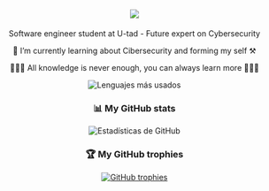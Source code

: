 <h1 align="center">
  <img src="https://readme-typing-svg.herokuapp.com/?font=Righteous&size=27&center=true&vCenter=true&width=500&height=70&duration=6000&lines=Welcome!!!+👋+my+name+is+Iván+Guerrero;" />
</h1>

<div align="center">
  Software engineer student at U-tad - Future expert on Cybersecurity
  
  🌱 I’m currently learning about Cibersecurity and forming my self ⚒️
  
  💪🔥📖 All knowledge is never enough, you can always learn more 📖🔥💪
</div>

<div align="center">
  <img src="https://github-readme-stats.vercel.app/api/top-langs/?username=IvanGuerreroFdez&layout=compact&theme=radical&exclude_repo=DeepLearningAI" alt="Lenguajes más usados" />
</div>

<div align="center">
  <h3>📊 My GitHub stats</h3>
  <img src="https://github-readme-stats.vercel.app/api?username=IvanGuerreroFdez&show_icons=true&theme=radical" alt="Estadísticas de GitHub" />
</div>

<div align="center">
  <h3>🏆 My GitHub trophies</h3>
  <a href="https://github.com/ryo-ma/github-profile-trophy">
    <img src="https://github-profile-trophy.vercel.app/?username=IvanGuerreroFdez" alt="GitHub trophies" />
  </a>
</div>
